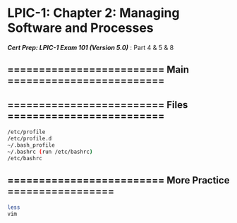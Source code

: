 # LPIC-1: Chapter 2: Managing Software and Processes

***Cert Prep: LPIC-1 Exam 101 (Version 5.0)*** : Part 4 & 5 & 8

## ========================= Main =========================


## ========================= Files =========================

```bash
/etc/profile
/etc/profile.d
~/.bash_profile
~/.bashrc (run /etc/bashrc)
/etc/bashrc
```

## ========================= More Practice =================

```bash
less
vim
```